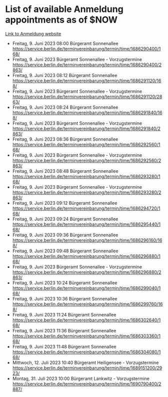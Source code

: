 # List of available Anmeldung appointments as of $NOW
[Link to Anmeldung website](https://service.berlin.de/terminvereinbarung/termin/tag.php?termin=1&anliegen[]=120686&dienstleisterlist=122210,122217,327316,122219,327312,122227,327314,122231,327346,122243,327348,122254,122252,329742,122260,329745,122262,329748,122271,327278,122273,327274,122277,327276,330436,122280,327294,122282,327290,122284,327292,122291,327270,122285,327266,122286,327264,122296,327268,150230,329760,122297,327286,122294,327284,122312,329763,122314,329775,122304,327330,122311,327334,122309,327332,317869,122281,327352,122279,329772,122283,122276,327324,122274,327326,122267,329766,122246,327318,122251,327320,122257,327322,122208,327298,122226,327300&herkunft=http%3A%2F%2Fservice.berlin.de%2Fdienstleistung%2F120686%2F)
- Freitag, 9. Juni 2023 08:00 Bürgeramt Sonnenallee https://service.berlin.de/terminvereinbarung/termin/time/1686290400/168/
- Freitag, 9. Juni 2023  Bürgeramt Sonnenallee - Vorzugstermine https://service.berlin.de/terminvereinbarung/termin/time/1686290400/2863/
- Freitag, 9. Juni 2023 08:12 Bürgeramt Sonnenallee https://service.berlin.de/terminvereinbarung/termin/time/1686291120/168/
- Freitag, 9. Juni 2023  Bürgeramt Sonnenallee - Vorzugstermine https://service.berlin.de/terminvereinbarung/termin/time/1686291120/2863/
- Freitag, 9. Juni 2023 08:24 Bürgeramt Sonnenallee https://service.berlin.de/terminvereinbarung/termin/time/1686291840/168/
- Freitag, 9. Juni 2023  Bürgeramt Sonnenallee - Vorzugstermine https://service.berlin.de/terminvereinbarung/termin/time/1686291840/2863/
- Freitag, 9. Juni 2023 08:36 Bürgeramt Sonnenallee https://service.berlin.de/terminvereinbarung/termin/time/1686292560/168/
- Freitag, 9. Juni 2023  Bürgeramt Sonnenallee - Vorzugstermine https://service.berlin.de/terminvereinbarung/termin/time/1686292560/2863/
- Freitag, 9. Juni 2023 08:48 Bürgeramt Sonnenallee https://service.berlin.de/terminvereinbarung/termin/time/1686293280/168/
- Freitag, 9. Juni 2023  Bürgeramt Sonnenallee - Vorzugstermine https://service.berlin.de/terminvereinbarung/termin/time/1686293280/2863/
- Freitag, 9. Juni 2023 09:12 Bürgeramt Sonnenallee https://service.berlin.de/terminvereinbarung/termin/time/1686294720/168/
- Freitag, 9. Juni 2023 09:24 Bürgeramt Sonnenallee https://service.berlin.de/terminvereinbarung/termin/time/1686295440/168/
- Freitag, 9. Juni 2023 09:36 Bürgeramt Sonnenallee https://service.berlin.de/terminvereinbarung/termin/time/1686296160/168/
- Freitag, 9. Juni 2023 09:48 Bürgeramt Sonnenallee https://service.berlin.de/terminvereinbarung/termin/time/1686296880/168/
- Freitag, 9. Juni 2023  Bürgeramt Sonnenallee - Vorzugstermine https://service.berlin.de/terminvereinbarung/termin/time/1686296880/2863/
- Freitag, 9. Juni 2023 10:24 Bürgeramt Sonnenallee https://service.berlin.de/terminvereinbarung/termin/time/1686299040/168/
- Freitag, 9. Juni 2023 10:36 Bürgeramt Sonnenallee https://service.berlin.de/terminvereinbarung/termin/time/1686299760/168/
- Freitag, 9. Juni 2023 11:24 Bürgeramt Sonnenallee https://service.berlin.de/terminvereinbarung/termin/time/1686302640/168/
- Freitag, 9. Juni 2023 11:36 Bürgeramt Sonnenallee https://service.berlin.de/terminvereinbarung/termin/time/1686303360/168/
- Freitag, 9. Juni 2023 11:48 Bürgeramt Sonnenallee https://service.berlin.de/terminvereinbarung/termin/time/1686304080/168/
- Mittwoch, 12. Juli 2023 10:40 Bürgeramt Heiligensee - Vorzugstermine https://service.berlin.de/terminvereinbarung/termin/time/1689151200/2923/
- Montag, 31. Juli 2023 10:00 Bürgeramt Lankwitz - Vorzugstermine https://service.berlin.de/terminvereinbarung/termin/time/1690790400/2887/
